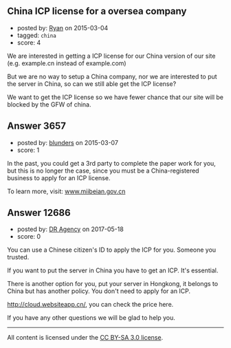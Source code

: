## China ICP license for a oversea company

- posted by: [Ryan](https://stackexchange.com/users/171062/ryan) on 2015-03-04
- tagged: `china`
- score: 4

<p>We are interested in getting a ICP license for our China version of our site (e.g. example.cn instead of example.com)</p>

<p>But we are no way to setup a China company, nor we are interested to put the server in China, so can we still able get the ICP license?</p>

<p>We want to get the ICP license so we have fewer chance that our site will be blocked by the GFW of china.</p>



## Answer 3657

- posted by: [blunders](https://stackexchange.com/users/216182/blunders) on 2015-03-07
- score: 1

<p>In the past, you could get a 3rd party to complete the paper work for you, but this is no longer the case, since you must be a China-registered business to apply for an ICP license.</p>

<p>To learn more, visit: <a href="http://www.miibeian.gov.cn" rel="nofollow">www.miibeian.gov.cn</a> </p>



## Answer 12686

- posted by: [DR Agency](https://stackexchange.com/users/10906690/dr-agency) on 2017-05-18
- score: 0

<p>You can use a Chinese citizen's ID to apply the ICP for you. Someone you trusted.</p>

<p>If you want to put the server in China you have to get an ICP. It's essential.</p>

<p>There is another option for you, put your server in Hongkong, it belongs to China but has another policy. You don't need to apply for an ICP. </p>

<p><a href="http://cloud.websiteapp.cn/" rel="nofollow noreferrer">http://cloud.websiteapp.cn/</a>, you can check the price here.</p>

<p>If you have any other questions we will be glad to help you.</p>




---

All content is licensed under the [CC BY-SA 3.0 license](https://creativecommons.org/licenses/by-sa/3.0/).
